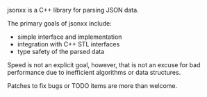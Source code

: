 <!-- vim: set ft=mkd ts=2 sw=2 tw=80 spell spelllang=en : -->

jsonxx is a C++ library for parsing JSON data.

The primary goals of jsonxx include:
  * simple interface and implementation
  * integration with C++ STL interfaces
  * type safety of the parsed data

Speed is not an explicit goal, however, that is not an excuse for bad
performance due to inefficient algorithms or data structures.

Patches to fix bugs or TODO items are more than welcome.

